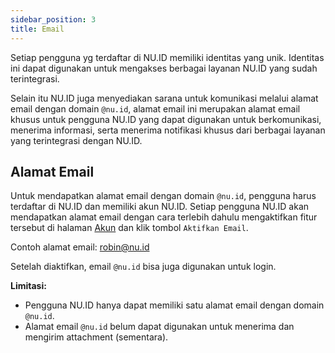 ```yaml
---
sidebar_position: 3
title: Email
---
```


Setiap pengguna yg terdaftar di NU.ID memiliki identitas yang unik. Identitas ini dapat digunakan untuk mengakses berbagai layanan NU.ID yang sudah terintegrasi.

Selain itu NU.ID juga menyediakan sarana untuk komunikasi melalui alamat email dengan domain `@nu.id`, alamat email ini merupakan alamat email khusus untuk pengguna NU.ID yang dapat digunakan untuk berkomunikasi, menerima informasi, serta menerima notifikasi khusus dari berbagai layanan yang terintegrasi dengan NU.ID.

## Alamat Email

Untuk mendapatkan alamat email dengan domain `@nu.id`, pengguna harus terdaftar di NU.ID dan memiliki akun NU.ID. Setiap pengguna NU.ID akan mendapatkan alamat email dengan cara terlebih dahulu mengaktifkan fitur tersebut di halaman [Akun](https://nu.id/dashboard/inbox) dan klik tombol `Aktifkan Email`.

Contoh alamat email: robin@nu.id

Setelah diaktifkan, email `@nu.id` bisa juga digunakan untuk login.

**Limitasi:**

- Pengguna NU.ID hanya dapat memiliki satu alamat email dengan domain `@nu.id`.
- Alamat email `@nu.id` belum dapat digunakan untuk menerima dan mengirim attachment (sementara).
